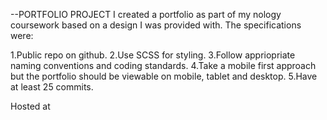 --PORTFOLIO PROJECT
I created a portfolio as part of my nology coursework based on a design I was provided with. The specifications were:

1.Public repo on github.
2.Use SCSS for styling.
3.Follow appriopriate naming conventions and coding standards.
4.Take a mobile first approach but the portfolio should be viewable on mobile, tablet and desktop.
5.Have at least 25 commits.

Hosted at
